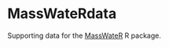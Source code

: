 # MassWateRdata

Supporting data for the [MassWateR](https://massbays-tech.github.io/MassWateR/) R package.